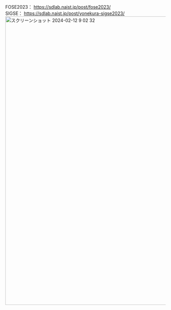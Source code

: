 FOSE2023：
https://sdlab.naist.jp/post/fose2023/ <br/>
SIGSE：
https://sdlab.naist.jp/post/yonekura-sigse2023/
<img width="904" alt="スクリーンショット 2024-02-12 9 02 32" src="https://github.com/mikiyonekura/Context-Aware-SATD-Detection-Tool/assets/125361876/7efec1a2-8fe0-42ef-84d2-5af329670762">
